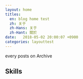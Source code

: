 ```yaml
---
layout: home 
titles:
  en: blog home test
  zh: 关于
  zh-Hans: 关于
  zh-Hant: 關於
date:   2018-05-02 20:00:07 +0900
categories: layouttest
---
```


every posts on Archive 

## Skills

